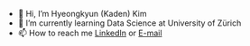 - 👋 Hi, I’m Hyeongkyun (Kaden) Kim
- 🌱 I’m currently learning Data Science at University of Zürich
- 📫 How to reach me [LinkedIn](https://www.linkedin.com/in/hyeongkyun-kim-hk/) or [E-mail](mailto:kreative24hk@gmail.com)

